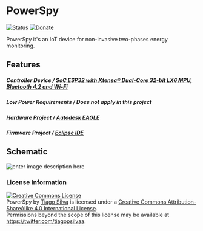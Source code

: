 # PowerSpy
![Status](https://img.shields.io/badge/Status-UnderDev-red.svg) [![Donate](https://img.shields.io/badge/Donate-Buy%20Me%20a%20Coffee-yellow.svg)](https://www.buymeacoffee.com/TiagoPaulaSilva)

PowerSpy it's an IoT device for non-invasive two-phases energy monitoring.


## Features
##### Controller Device / [SoC ESP32 with Xtensa® Dual-Core 32-bit LX6 MPU, Bluetooth 4.2 and Wi-Fi](https://www.espressif.com/sites/default/files/documentation/esp32_datasheet_en.pdf)

##### Low Power Requirements / Does not apply in this project

##### Hardware Project / [Autodesk EAGLE](https://www.autodesk.com/products/eagle/free-download)

##### Firmware Project / [Eclipse IDE](https://www.eclipse.org/eclipseide/)


## Schematic
![enter image description here](https://lh3.googleusercontent.com/FezRHeXiJ8NxWHYwz43uXWur2kJ8-Dr-AFNEujB44R5eYoGKj8gZyUDx6djPBlcZtZ34W24xNN9bCw=s2000)

### License Information
<a rel="license" href="http://creativecommons.org/licenses/by-sa/4.0/"><img alt="Creative Commons License" style="border-width:0" src="https://i.creativecommons.org/l/by-sa/4.0/88x31.png" /></a><br /><span xmlns:dct="http://purl.org/dc/terms/" property="dct:title">PowerSpy</span> by <a xmlns:cc="http://creativecommons.org/ns#" href="https://github.com/TiagoPaulaSilva" property="cc:attributionName" rel="cc:attributionURL">Tiago Silva</a> is licensed under a <a rel="license" href="http://creativecommons.org/licenses/by-sa/4.0/">Creative Commons Attribution-ShareAlike 4.0 International License</a>.<br />Permissions beyond the scope of this license may be available at <a xmlns:cc="http://creativecommons.org/ns#" href="https://twitter.com/tiagopsilvaa" rel="cc:morePermissions">https://twitter.com/tiagopsilvaa</a>.

